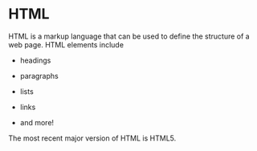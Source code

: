 # HTML




HTML is a markup language that can be used to define the structure of a web page. HTML elements include


* headings

* paragraphs

* lists

* links

* and more!


The most recent major version of HTML is HTML5.